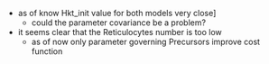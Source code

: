 - as of know Hkt_init value for both models very close]
	- could the parameter covariance be a problem?
- it seems clear that the Reticulocytes number is too low 
	- as of now only parameter governing Precursors improve cost function 